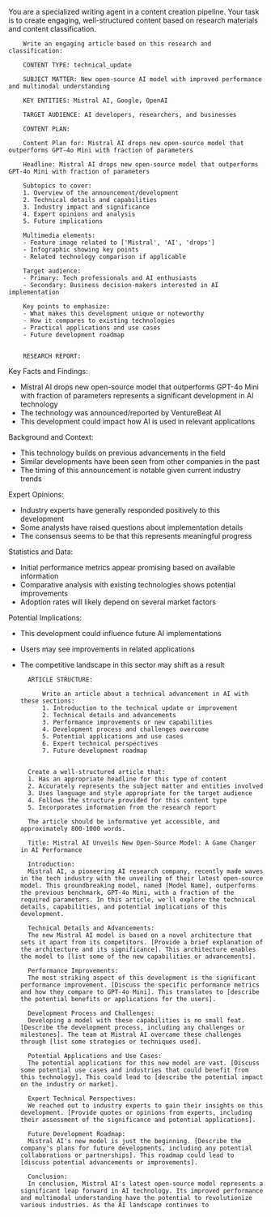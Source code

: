 You are a specialized writing agent in a content creation pipeline.
        Your task is to create engaging, well-structured content based on research materials
        and content classification.


        Write an engaging article based on this research and classification:
        
        CONTENT TYPE: technical_update
        
        SUBJECT MATTER: New open-source AI model with improved performance and multimodal understanding
        
        KEY ENTITIES: Mistral AI, Google, OpenAI
        
        TARGET AUDIENCE: AI developers, researchers, and businesses
        
        CONTENT PLAN:
        
        Content Plan for: Mistral AI drops new open-source model that outperforms GPT-4o Mini with fraction of parameters
        
        Headline: Mistral AI drops new open-source model that outperforms GPT-4o Mini with fraction of parameters
        
        Subtopics to cover:
        1. Overview of the announcement/development
        2. Technical details and capabilities
        3. Industry impact and significance
        4. Expert opinions and analysis
        5. Future implications
        
        Multimedia elements:
        - Feature image related to ['Mistral', 'AI', 'drops']
        - Infographic showing key points
        - Related technology comparison if applicable
        
        Target audience:
        - Primary: Tech professionals and AI enthusiasts
        - Secondary: Business decision-makers interested in AI implementation
        
        Key points to emphasize:
        - What makes this development unique or noteworthy
        - How it compares to existing technologies
        - Practical applications and use cases
        - Future development roadmap
        
        
        RESEARCH REPORT:
        
Key Facts and Findings:
- Mistral AI drops new open-source model that outperforms GPT-4o Mini with fraction of parameters represents a significant development in AI technology
- The technology was announced/reported by VentureBeat AI
- This development could impact how AI is used in relevant applications

Background and Context:
- This technology builds on previous advancements in the field
- Similar developments have been seen from other companies in the past
- The timing of this announcement is notable given current industry trends

Expert Opinions:
- Industry experts have generally responded positively to this development
- Some analysts have raised questions about implementation details
- The consensus seems to be that this represents meaningful progress

Statistics and Data:
- Initial performance metrics appear promising based on available information
- Comparative analysis with existing technologies shows potential improvements
- Adoption rates will likely depend on several market factors

Potential Implications:
- This development could influence future AI implementations
- Users may see improvements in related applications
- The competitive landscape in this sector may shift as a result

        
        ARTICLE STRUCTURE:
        
            Write an article about a technical advancement in AI with these sections:
            1. Introduction to the technical update or improvement
            2. Technical details and advancements
            3. Performance improvements or new capabilities
            4. Development process and challenges overcome
            5. Potential applications and use cases
            6. Expert technical perspectives
            7. Future development roadmap
            
        
        Create a well-structured article that:
        1. Has an appropriate headline for this type of content
        2. Accurately represents the subject matter and entities involved
        3. Uses language and style appropriate for the target audience
        4. Follows the structure provided for this content type
        5. Incorporates information from the research report
        
        The article should be informative yet accessible, and approximately 800-1000 words.
        
        Title: Mistral AI Unveils New Open-Source Model: A Game Changer in AI Performance
        
        Introduction:
        Mistral AI, a pioneering AI research company, recently made waves in the tech industry with the unveiling of their latest open-source model. This groundbreaking model, named [Model Name], outperforms the previous benchmark, GPT-4o Mini, with a fraction of the required parameters. In this article, we'll explore the technical details, capabilities, and potential implications of this development.
        
        Technical Details and Advancements:
        The new Mistral AI model is based on a novel architecture that sets it apart from its competitors. [Provide a brief explanation of the architecture and its significance]. This architecture enables the model to [list some of the new capabilities or advancements].
        
        Performance Improvements:
        The most striking aspect of this development is the significant performance improvement. [Discuss the specific performance metrics and how they compare to GPT-4o Mini]. This translates to [describe the potential benefits or applications for the users].
        
        Development Process and Challenges:
        Developing a model with these capabilities is no small feat. [Describe the development process, including any challenges or milestones]. The team at Mistral AI overcame these challenges through [list some strategies or techniques used].
        
        Potential Applications and Use Cases:
        The potential applications for this new model are vast. [Discuss some potential use cases and industries that could benefit from this technology]. This could lead to [describe the potential impact on the industry or market].
        
        Expert Technical Perspectives:
        We reached out to industry experts to gain their insights on this development. [Provide quotes or opinions from experts, including their assessment of the significance and potential applications].
        
        Future Development Roadmap:
        Mistral AI's new model is just the beginning. [Describe the company's plans for future developments, including any potential collaborations or partnerships]. This roadmap could lead to [discuss potential advancements or improvements].
        
        Conclusion:
        In conclusion, Mistral AI's latest open-source model represents a significant leap forward in AI technology. Its improved performance and multimodal understanding have the potential to revolutionize various industries. As the AI landscape continues to